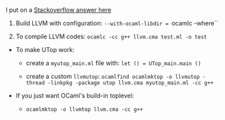 <!-- 
.. link: 
.. description: 
.. tags: Code, Tricks
.. date: 2014/05/06 23:27:24
.. title: Install LLVM OCaml bindings (and UTop)
.. slug: install-llvm-ocaml-bindings-and-toplevel
-->

I put on a [Stackoverflow answer here](http://stackoverflow.com/questions/20002608/llvm-ocaml-bindings)

1. Build LLVM with configuration: `--with-ocaml-libdir = `ocamlc -where``

2. To compile LLVM codes: `ocamlc -cc g++ llvm.cma test.ml -o test`

* To make UTop work: 

    * create a `myutop_main.ml` file with: `let () = UTop_main.main ()`

    * create a custom `llvmutop`: `ocamlfind ocamlmktop -o llvmutop -thread -linkpkg -package utop llvm.cma myutop_main.ml -cc g++`

* If you just want OCaml's build-in toplevel:

    * `ocamlmktop -o llvmtop llvm.cma -cc g++`
